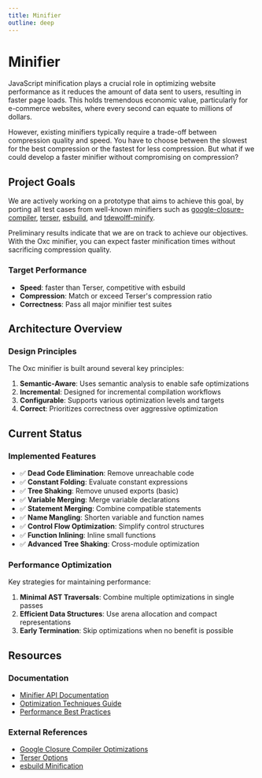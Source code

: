 ```yaml
---
title: Minifier
outline: deep
---
```


# Minifier

JavaScript minification plays a crucial role in optimizing website performance as it reduces the amount of data sent to users,
resulting in faster page loads.
This holds tremendous economic value, particularly for e-commerce websites, where every second can equate to millions of dollars.

However, existing minifiers typically require a trade-off between compression quality and speed.
You have to choose between the slowest for the best compression or the fastest for less compression.
But what if we could develop a faster minifier without compromising on compression?

## Project Goals

We are actively working on a prototype that aims to achieve this goal,
by porting all test cases from well-known minifiers such as [google-closure-compiler], [terser], [esbuild], and [tdewolff-minify].

Preliminary results indicate that we are on track to achieve our objectives.
With the Oxc minifier, you can expect faster minification times without sacrificing compression quality.

### Target Performance

- **Speed**: faster than Terser, competitive with esbuild
- **Compression**: Match or exceed Terser's compression ratio
- **Correctness**: Pass all major minifier test suites

## Architecture Overview

### Design Principles

The Oxc minifier is built around several key principles:

1. **Semantic-Aware**: Uses semantic analysis to enable safe optimizations
2. **Incremental**: Designed for incremental compilation workflows
3. **Configurable**: Supports various optimization levels and targets
4. **Correct**: Prioritizes correctness over aggressive optimization

## Current Status

### Implemented Features

- ✅ **Dead Code Elimination**: Remove unreachable code
- ✅ **Constant Folding**: Evaluate constant expressions
- ✅ **Tree Shaking**: Remove unused exports (basic)
- ✅ **Variable Merging**: Merge variable declarations
- ✅ **Statement Merging**: Combine compatible statements
- ✅ **Name Mangling**: Shorten variable and function names
- ✅ **Control Flow Optimization**: Simplify control structures
- ✅ **Function Inlining**: Inline small functions
- ✅ **Advanced Tree Shaking**: Cross-module optimization

### Performance Optimization

Key strategies for maintaining performance:

1. **Minimal AST Traversals**: Combine multiple optimizations in single passes
2. **Efficient Data Structures**: Use arena allocation and compact representations
3. **Early Termination**: Skip optimizations when no benefit is possible

## Resources

### Documentation

- [Minifier API Documentation](https://docs.rs/oxc_minifier)
- [Optimization Techniques Guide](./optimization-techniques.md)
- [Performance Best Practices](./performance.md)

### External References

- [Google Closure Compiler Optimizations](https://github.com/google/closure-compiler/wiki/JS-Modules)
- [Terser Options](https://github.com/terser/terser#minify-options)
- [esbuild Minification](https://esbuild.github.io/api/#minification)

[google-closure-compiler]: https://github.com/google/closure-compiler
[terser]: https://github.com/terser/terser
[esbuild]: https://github.com/evanw/esbuild
[tdewolff-minify]: https://github.com/tdewolff/minify
